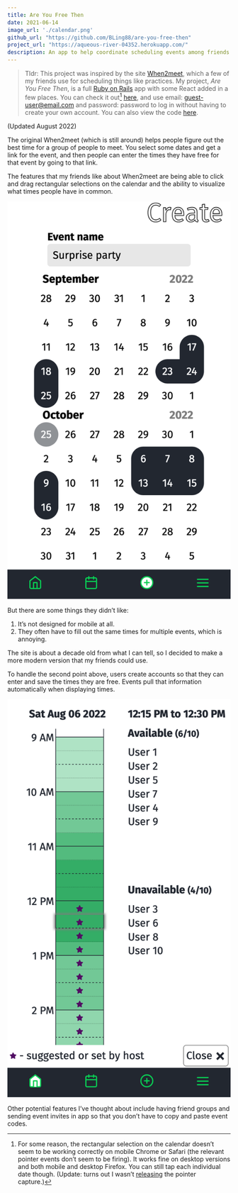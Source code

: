 ```yaml
---
title: Are You Free Then
date: 2021-06-14
image_url: './calendar.png'
github_url: "https://github.com/BLing88/are-you-free-then" 
project_url: "https://aqueous-river-04352.herokuapp.com/"
description: An app to help coordinate scheduling events among friends
---
```


> Tldr: This project was inspired by the site [When2meet][when2meet], which a few of my friends use for scheduling things like practices. 
> My project, _Are You Free Then_, is a full [Ruby on Rails][rails] app with some React added in a few places. You can check it out[^1] [here][are-you-free-then], and use email: guest-user@email.com and password: password to log in without having to create your own account. You can also view the code [here][github].

(Updated August 2022)

The original When2meet (which is still around) helps people figure out the best time for a group of people to meet. 
You select some dates and get a link for the event, and then people can enter the times they have free for that event by going to that link.

The features that my friends like about When2meet are being able to click and drag rectangular selections on the calendar and the ability to visualize what times people have in common.

![choosing dates for an event in Are You Free Then](./calendar.png "Choosing dates for an event in Are You Free Then")

But there are some things they didn’t like:
1. It’s not designed for mobile at all.
2. They often have to fill out the same times for multiple events, which is annoying.

The site is about a decade old from what I can tell, so I decided to make a more modern version that my friends could use. 

To handle the second point above, users create accounts so that they can enter and save the times they are free. Events pull that information automatically when displaying times. 

![Showing participants’s free times for a given date for an event](./event-times.png "Showing participants’ free times for a given date for an event")


Other potential features I’ve thought about include having friend groups and sending event invites in app so that you don’t have to copy and paste event codes.

[are-you-free-then]: https://aqueous-river-04352.herokuapp.com/
[rails]: https://rubyonrails.org/
[when2meet]: https://www.when2meet.com/
[pointer-capture]: https://developer.mozilla.org/en-US/docs/Web/API/Element/releasePointerCapture 
[github]: https://github.com/BLing88/are-you-free-then

[^1]: For some reason, the rectangular selection on the calendar doesn’t seem to be working correctly on mobile Chrome or Safari (the relevant pointer events don’t seem to be firing). It works fine on desktop versions and both mobile and desktop Firefox. You can still tap each individual date though. (Update: turns out I wasn’t [releasing][pointer-capture] the pointer capture.)
